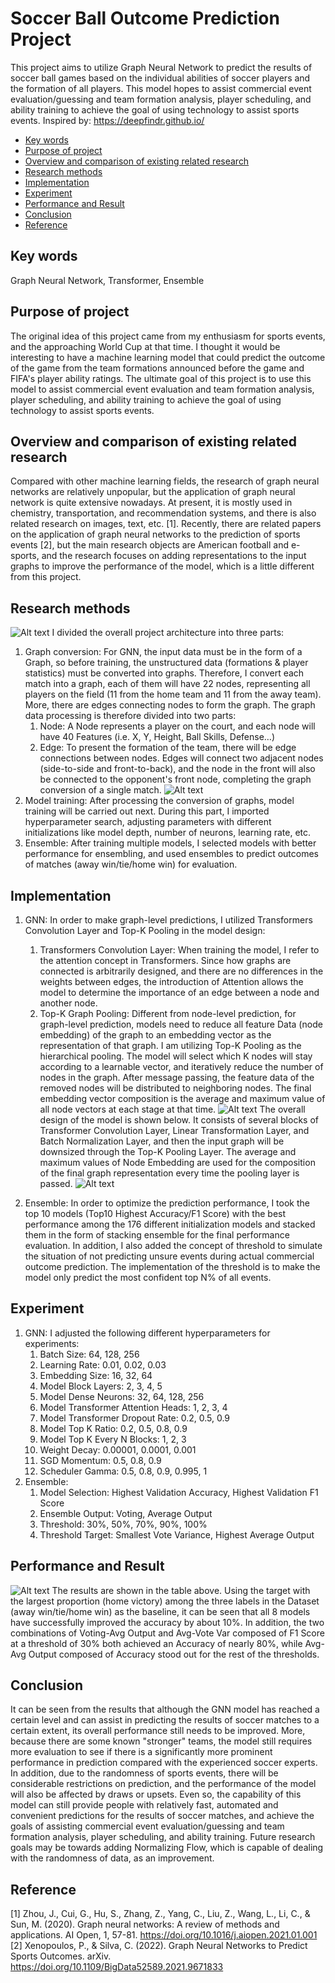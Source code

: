 # Soccer Ball Outcome Prediction Project
This project aims to utilize Graph Neural Network to predict the results of soccer ball games based on the individual abilities of soccer players and the formation of all players. This model hopes to assist commercial event evaluation/guessing and team formation analysis, player scheduling, and ability training to achieve the goal of using technology to assist sports events.
Inspired by: https://deepfindr.github.io/

- [Key words](#Key-words)
- [Purpose of project](#Purpose-of-project)
- [Overview and comparison of existing related research](#Overview-and-comparison-of-existing-related-research)
- [Research methods](#Research-methods)
- [Implementation](#Implementation)
- [Experiment](#Experiment)
- [Performance and Result](#Performance-and-Result)
- [Conclusion](#Conclusion)
- [Reference](#Reference)
 
## Key words
Graph Neural Network, Transformer, Ensemble

## Purpose of project
The original idea of this project came from my enthusiasm for sports events, and the approaching World Cup at that time. I thought it would be interesting to have a machine learning model that could predict the outcome of the game from the team formations announced before the game and FIFA's player ability ratings. The ultimate goal of this project is to use this model to assist commercial event evaluation and team formation analysis, player scheduling, and ability training to achieve the goal of using technology to assist sports events.

## Overview and comparison of existing related research
Compared with other machine learning fields, the research of graph neural networks are relatively unpopular, but the application of graph neural network is quite extensive nowadays. At present, it is mostly used in chemistry, transportation, and recommendation systems, and there is also related research on images, text, etc. [1]. Recently, there are related papers on the application of graph neural networks to the prediction of sports events [2], but the main research objects are American football and e-sports, and the research focuses on adding representations to the input graphs to improve the performance of the model, which is a little different from this project.

## Research methods
![Alt text](https://imgur.com/a/CpJPdDL)
I divided the overall project architecture into three parts:
1. Graph conversion: For GNN, the input data must be in the form of a Graph, so before training, the unstructured data  (formations & player statistics) must be converted into graphs. Therefore, I convert each match into a graph, each of them will have 22 nodes, representing all players on the field (11 from the home team and 11 from the away team). More, there are edges connecting nodes to form the graph. The graph data processing is therefore divided into two parts:
    1. Node: A Node represents a player on the court, and each node will have 40 Features (i.e. X, Y, Height, Ball Skills, Defense…)
    2. Edge: To present the formation of the team, there will be edge connections between nodes. Edges will connect two adjacent nodes (side-to-side and front-to-back), and the node in the front will also be connected to the opponent's front node, completing the graph conversion of a single match.
    ![Alt text](https://imgur.com/a/6HgPsLd)
2. Model training: After processing the conversion of graphs, model training will be carried out next. During this part, I imported hyperparameter search, adjusting parameters with different initializations like model depth, number of neurons, learning rate, etc.
3. Ensemble: After training multiple models, I selected models with better performance for ensembling, and used ensembles to predict outcomes of matches (away win/tie/home win) for evaluation.

## Implementation 
1. GNN: In order to make graph-level predictions, I utilized Transformers Convolution Layer and Top-K Pooling in the model design:
    1. Transformers Convolution Layer: When training the model, I refer to the attention concept in Transformers. Since how graphs are connected is arbitrarily designed, and there are no differences in the weights between edges, the introduction of Attention allows the model to determine the importance of an edge between a node and another node.
    2. Top-K Graph Pooling: Different from node-level prediction, for graph-level prediction, models need to reduce all feature Data (node embedding) of the graph to an embedding vector as the representation of that graph. I am utilizing Top-K Pooling as the hierarchical pooling. The model will select which K nodes will stay according to a learnable vector, and iteratively reduce the number of nodes in the graph. After message passing, the feature data of the removed nodes will be distributed to neighboring nodes. The final embedding vector composition is the average and maximum value of all node vectors at each stage at that time.
![Alt text](https://imgur.com/a/lbrFWuZ)
The overall design of the model is shown below. It consists of several blocks of Transformer Convolution Layer, Linear Transformation Layer, and Batch Normalization Layer, and then the input graph will be downsized through the Top-K Pooling Layer. The average and maximum values of Node Embedding are used for the composition of the final graph representation every time the pooling layer is passed.
![Alt text](https://imgur.com/a/4bYVYvM)

2. Ensemble: In order to optimize the prediction performance, I took the top 10 models (Top10 Highest Accuracy/F1 Score) with the best performance among the 176 different initialization models and stacked them in the form of stacking ensemble for the final performance evaluation. In addition, I also added the concept of threshold to simulate the situation of not predicting unsure events during actual commercial outcome prediction. The implementation of the threshold is to make the model only predict the most confident top N% of all events.

## Experiment
1. GNN: I adjusted the following different hyperparameters for experiments:
    1. Batch Size: 64, 128, 256
    2. Learning Rate: 0.01, 0.02, 0.03
    3. Embedding Size: 16, 32, 64
    4. Model Block Layers: 2, 3, 4, 5
    5. Model Dense Neurons: 32, 64, 128, 256
    6. Model Transformer Attention Heads: 1, 2, 3, 4
    7. Model Transformer Dropout Rate: 0.2, 0.5, 0.9
    8. Model Top K Ratio: 0.2, 0.5, 0.8, 0.9
    9. Model Top K Every N Blocks: 1, 2, 3
    10. Weight Decay: 0.00001, 0.0001, 0.001
    11. SGD Momentum: 0.5, 0.8, 0.9
    12. Scheduler Gamma: 0.5, 0.8, 0.9, 0.995, 1
2. Ensemble: 
    1. Model Selection: Highest Validation Accuracy, Highest Validation F1 Score
    2. Ensemble Output: Voting, Average Output
    3. Threshold: 30%, 50%, 70%, 90%, 100%
    4. Threshold Target: Smallest Vote Variance, Highest Average Output

## Performance and Result
![Alt text](https://imgur.com/a/B7czjX1)
The results are shown in the table above. Using the target with the largest proportion (home victory) among the three labels in the Dataset (away win/tie/home win) as the baseline, it can be seen that all 8 models have successfully improved the accuracy by about 10%. In addition, the two combinations of Voting-Avg Output and Avg-Vote Var composed of F1 Score at a threshold of 30% both achieved an Accuracy of nearly 80%, while Avg-Avg Output composed of Accuracy stood out for the rest of the thresholds.

## Conclusion
It can be seen from the results that although the GNN model has reached a certain level and can assist in predicting the results of soccer matches to a certain extent, its overall performance still needs to be improved. More, because there are some known "stronger" teams, the model still requires more evaluation to see if there is a significantly more prominent performance in prediction compared with the experienced soccer experts. In addition, due to the randomness of sports events, there will be considerable restrictions on prediction, and the performance of the model will also be affected by draws or upsets. Even so, the capability of this model can still provide people with relatively fast, automated and convenient predictions for the results of soccer matches, and achieve the goals of assisting commercial event evaluation/guessing and team formation analysis, player scheduling, and ability training.
Future research goals may be towards adding Normalizing Flow, which is capable of dealing with the randomness of data, as an improvement.

## Reference
[1] Zhou, J., Cui, G., Hu, S., Zhang, Z., Yang, C., Liu, Z., Wang, L., Li, C., & Sun, M. (2020). Graph neural networks: A review of methods and applications. AI Open, 1, 57-81. https://doi.org/10.1016/j.aiopen.2021.01.001
[2] Xenopoulos, P., & Silva, C. (2022). Graph Neural Networks to Predict Sports Outcomes. arXiv. https://doi.org/10.1109/BigData52589.2021.9671833
